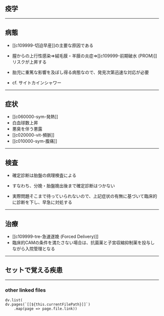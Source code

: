 ## 疫学
---
## 病態
- [[c109999-切迫早産]]の主要な原因である
- 膣からの上行性感染⇒絨毛膜・羊膜の炎症⇒[[c109999-前期破水 (PROM)]]リスクが上昇する

- 胎児に重篤な影響を及ぼし得る病態なので、発見次第迅速な対応が必要
- cf. サイトカインシャワー
---
## 症状
- [[c060000-sym-発熱]]
- 白血球数上昇
- 悪臭を伴う悪露
- [[c020000-vit-頻脈]]
- [[c010000-sym-腹痛]]
---
## 検査
- 確定診断は胎盤の病理検査による
- すなわち、分娩・胎盤娩出後まで確定診断はつかない

- 実際問題そこまで待っていられないので、上記症状の有無に基づいて臨床的に診断を下し、早急に対処する
---
## 治療
- [[c109999-tre-急速遂娩 (Forced Delivery)]]
- 臨床的CAMの条件を満たさない場合は、抗菌薬と子宮収縮抑制薬を投与しながら入院管理となる
---
## セットで覚える疾患
---
### other linked files
```dataviewjs
dv.list(
dv.pages(`[[${this.currentFilePath}]]`)
	.map(page => page.file.link))
```
